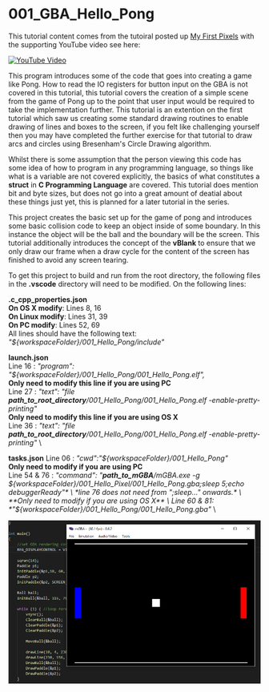 # 001_GBA_Hello_Pong

This tutorial content comes from the tutoiral posted up [My First Pixels](https://jamiedstewart.github.io/gba%20dev/2019/02/16/GBA-Dev-My-First-Pixels.html) with the supporting YouTube video see here:

[![YouTube Video](https://img.youtube.com/vi/RDehQfeNNNs/0.jpg)](https://www.youtube.com/embed/RDehQfeNNNs)

This program introduces some of the code that goes into creating a game like Pong. How to read the IO registers for button input on the GBA is not covered in this tutorial, this tutorial covers the creation of a simple scene from the game of Pong up to the point that user input would be required to take the implementation further. This tutorial is an extention on the first tutorial which saw us creating some standard drawing routines to enable drawing of lines and boxes to the screen, if you felt like challenging yourself then you may have completed the further exercise for that tutorial to draw arcs and circles using Bresenham's Circle Drawing algorithm.

Whilst there is some assumption that the person viewing this code has some idea of how to program in any programming language, so things like what is a variable are not covered explicitly, the basics of what constitutes a **struct** in **C Programming Language** are covered. This tutorial does mention bit and byte sizes, but does not go into a great amount of deatial about these things just yet, this is planned for a later tutorial in the series.

This project creates the basic set up for the game of pong and introduces some basic collision code to keep an object inside of some boundary. In this instance the object will be the ball and the boundary will be the screen. This tutorial additionally introduces the concept of the **vBlank** to ensure that we only draw our frame when a draw cycle for the content of the screen has finished to avoid any screen tearing.  

To get this project to build and run from the root directory, the following files in the **.vscode** directory will need to be modified. On the following lines:

**.c_cpp_properties.json**\
**On OS X modify**: Lines 8, 16\
**On Linux modify**: Lines 31, 39\
**On PC modify**: Lines 52, 69\
All lines should have the following text:  *"${workspaceFolder}/001_Hello_Pong/include"*  

**launch.json**  
Line 16 : *"program": "${workspaceFolder}/001_Hello_Pong/001_Hello_Pong.elf",* \
**Only need to modify this line if you are using PC** \
Line 27 : *"text": "file **path_to_root_directory**/001_Hello_Pong/001_Hello_Pong.elf -enable-pretty-printing"* \
**Only need to modify this line if you are using OS X** \
Line 36 : *"text": "file **path_to_root_directory**/001_Hello_Pong/001_Hello_Pong.elf -enable-pretty-printing"* \

**tasks.json**
Line 06 : *"cwd":"${workspaceFolder}/001_Hello_Pong"* \
 **Only need to modify if you are using PC** \
Line 54 & 76 : *"command": "**path_to_mGBA**/mGBA.exe -g ${workspaceFolder}/001_Hello_Pixel/001_Hello_Pong.gba;sleep 5;echo debuggerReady"* \
*line 76 does not need from ";sleep..." onwards.* \
**Only need to modify if you are using OS X** \
Line 60 & 81: *"${workspaceFolder}/001_Hello_Pong/001_Hello_Pong.gba"* \

![Look It Works](./images/screenshot.PNG)
